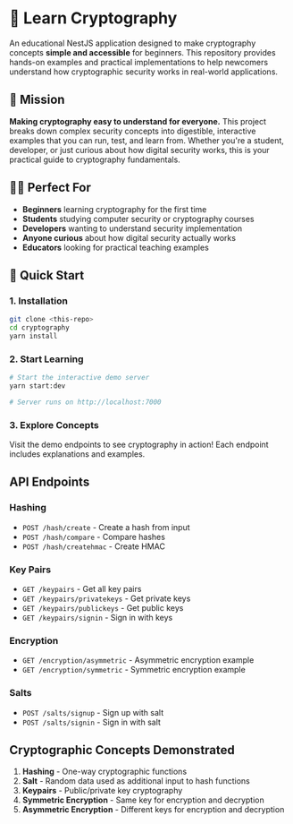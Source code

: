 # 🔐 Learn Cryptography

An educational NestJS application designed to make cryptography concepts **simple and accessible** for beginners. This repository provides hands-on examples and practical implementations to help newcomers understand how cryptographic security works in real-world applications.

## 🎯 Mission

**Making cryptography easy to understand for everyone.** This project breaks down complex security concepts into digestible, interactive examples that you can run, test, and learn from. Whether you're a student, developer, or just curious about how digital security works, this is your practical guide to cryptography fundamentals.

## 🧑‍🎓 Perfect For

- **Beginners** learning cryptography for the first time
- **Students** studying computer security or cryptography courses
- **Developers** wanting to understand security implementation
- **Anyone curious** about how digital security actually works
- **Educators** looking for practical teaching examples

## 🚀 Quick Start

### 1. Installation

```bash
git clone <this-repo>
cd cryptography
yarn install
```

### 2. Start Learning

```bash
# Start the interactive demo server
yarn start:dev

# Server runs on http://localhost:7000
```

### 3. Explore Concepts

Visit the demo endpoints to see cryptography in action! Each endpoint includes explanations and examples.

## API Endpoints

### Hashing

- `POST /hash/create` - Create a hash from input
- `POST /hash/compare` - Compare hashes
- `POST /hash/createhmac` - Create HMAC

### Key Pairs

- `GET /keypairs` - Get all key pairs
- `GET /keypairs/privatekeys` - Get private keys
- `GET /keypairs/publickeys` - Get public keys
- `GET /keypairs/signin` - Sign in with keys

### Encryption

- `GET /encryption/asymmetric` - Asymmetric encryption example
- `GET /encryption/symmetric` - Symmetric encryption example

### Salts

- `POST /salts/signup` - Sign up with salt
- `POST /salts/signin` - Sign in with salt

## Cryptographic Concepts Demonstrated

1. **Hashing** - One-way cryptographic functions
2. **Salt** - Random data used as additional input to hash functions
3. **Keypairs** - Public/private key cryptography
4. **Symmetric Encryption** - Same key for encryption and decryption
5. **Asymmetric Encryption** - Different keys for encryption and decryption
